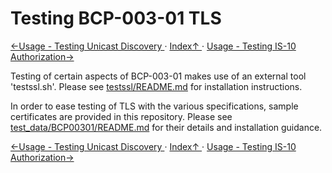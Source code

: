 # Testing BCP-003-01 TLS
[←Usage - Testing Unicast Discovery ](2.1._Usage_-_Testing_Unicast_Discovery.md) · [ Index↑ ](..) · [Usage - Testing IS-10 Authorization→](2.3._Usage_-_Testing_IS-10_Authorization.md)

Testing of certain aspects of BCP-003-01 makes use of an external tool 'testssl.sh'. Please see [testssl/README.md](https://github.com/AMWA-TV/nmos-testing/blob/master/testssl/README.md) for installation instructions.

In order to ease testing of TLS with the various specifications, sample certificates are provided in this repository. Please see [test_data/BCP00301/README.md](https://github.com/AMWA-TV/nmos-testing/blob/master/test_data/BCP00301/README.md) for their details and installation guidance.

[←Usage - Testing Unicast Discovery ](2.1._Usage_-_Testing_Unicast_Discovery.md) · [ Index↑ ](..) · [Usage - Testing IS-10 Authorization→](2.3._Usage_-_Testing_IS-10_Authorization.md)
